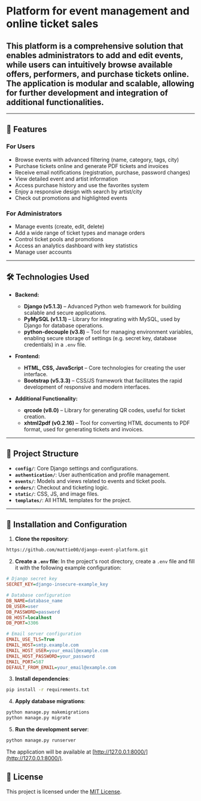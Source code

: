 # Platform for event management and online ticket sales

## This platform is a comprehensive solution that enables administrators to add and edit events, while users can intuitively browse available offers, performers, and purchase tickets online. The application is modular and scalable, allowing for further development and integration of additional functionalities.

---

## 🚀 Features

### For Users

- Browse events with advanced filtering (name, category, tags, city)
- Purchase tickets online and generate PDF tickets and invoices
- Receive email notifications (registration, purchase, password changes)
- View detailed event and artist information
- Access purchase history and use the favorites system
- Enjoy a responsive design with search by artist/city
- Check out promotions and highlighted events

### For Administrators

- Manage events (create, edit, delete)
- Add a wide range of ticket types and manage orders
- Control ticket pools and promotions
- Access an analytics dashboard with key statistics
- Manage user accounts

---

## 🛠️ Technologies Used

- **Backend:**
  - **Django (v5.1.3)** – Advanced Python web framework for building scalable and secure applications.
  - **PyMySQL (v1.1.1)** – Library for integrating with MySQL, used by Django for database operations.
  - **python-decouple (v3.8)** – Tool for managing environment variables, enabling secure storage of settings (e.g. secret key, database credentials) in a `.env` file.

- **Frontend:**
  - **HTML, CSS, JavaScript** – Core technologies for creating the user interface.
  - **Bootstrap (v5.3.3)** – CSS/JS framework that facilitates the rapid development of responsive and modern interfaces.

- **Additional Functionality:**
  - **qrcode (v8.0)** – Library for generating QR codes, useful for ticket creation.
  - **xhtml2pdf (v0.2.16)** – Tool for converting HTML documents to PDF format, used for generating tickets and invoices.

---

## 📂 Project Structure

- **`config/`**: Core Django settings and configurations.
- **`authentication/`**: User authentication and profile management.
- **`events/`**: Models and views related to events and ticket pools.
- **`orders/`**: Checkout and ticketing logic.
- **`static/`**: CSS, JS, and image files.
- **`templates/`**: All HTML templates for the project.

---

## 📌 Installation and Configuration

1. **Clone the repository**:
```bash
https://github.com/mattie00/django-event-platform.git
```

2. **Create a `.env` file**:
In the project's root directory, create a `.env` file and fill it with the following example configuration:
```ini
# Django secret key
SECRET_KEY=django-insecure-example_key

# Database configuration
DB_NAME=database_name
DB_USER=user
DB_PASSWORD=password
DB_HOST=localhost
DB_PORT=3306

# Email server configuration
EMAIL_USE_TLS=True
EMAIL_HOST=smtp.example.com
EMAIL_HOST_USER=your_email@example.com
EMAIL_HOST_PASSWORD=your_password
EMAIL_PORT=587
DEFAULT_FROM_EMAIL=your_email@example.com
```

3. **Install dependencies**:
```bash
pip install -r requirements.txt
```

4. **Apply database migrations**:
```bash
python manage.py makemigrations
python manage.py migrate
```

5. **Run the development server**:
```bash
python manage.py runserver
```

The application will be available at [http://127.0.0.1:8000/](http://127.0.0.1:8000/).

## 📜 License

This project is licensed under the [MIT License](LICENSE).
